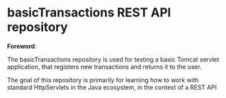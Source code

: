 
# basicTransactions REST API repository

**Foreword**:

The basicTransactions repository is used for testing a basic Tomcat servlet application, that registers new transactions and returns it to the user.

The goal of this repository is primarily for learning how to work with standard HttpServlets in the Java ecosystem, in the context of a REST API
